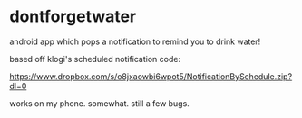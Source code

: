 # dontforgetwater
android app which pops a notification to remind you to drink water!

based off klogi's scheduled notification code:

https://www.dropbox.com/s/o8jxaowbi6wpot5/NotificationBySchedule.zip?dl=0

works on my phone. somewhat. still a few bugs.

